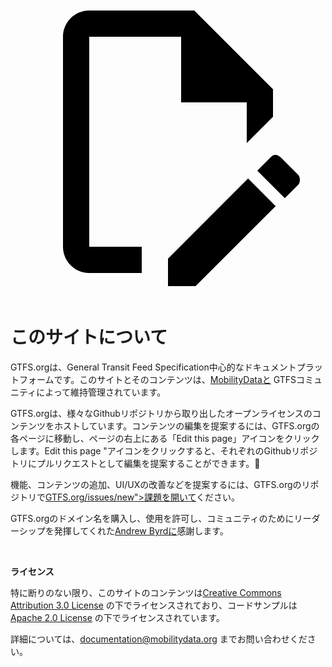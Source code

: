 <a class="pencil-link" href="https://github.com/MobilityData/gtfs.org/edit/main/docs/about.md" title="Edit this page" target="_blank">
    <svg class="pencil" xmlns="http://www.w3.org/2000/svg" viewBox="0 0 24 24"><path d="M10 20H6V4h7v5h5v3.1l2-2V8l-6-6H6c-1.1 0-2 .9-2 2v16c0 1.1.9 2 2 2h4v-2m10.2-7c.1 0 .3.1.4.2l1.3 1.3c.2.2.2.6 0 .8l-1 1-2.1-2.1 1-1c.1-.1.2-.2.4-.2m0 3.9L14.1 23H12v-2.1l6.1-6.1 2.1 2.1Z"></path></svg>
  </a>

<style>
  .md-nav .md-nav--secondary {
      display: none !important;
    }
</style>

# このサイトについて

GTFS.orgは、General Transit Feed Specification中心的なドキュメントプラットフォームです。このサイトとそのコンテンツは、[MobilityDataと](https://mobilitydata.org/) GTFSコミュニティによって維持管理されています。

GTFS.orgは、様々なGithubリポジトリから取り出したオープンライセンスのコンテンツをホストしています。コンテンツの編集を提案するには、GTFS.orgの各ページに移動し、ページの右上にある「Edit this page」アイコンをクリックします。Edit this page "アイコンをクリックすると、それぞれのGithubリポジトリにプルリクエストとして編集を提案することができます。📝

機能、コンテンツの追加、UI/UXの改善などを提案するには、GTFS.orgのリポジトリで[GTFS.org/issues/new">課題を開いて](<https://github.com/MobilityData/\<glossary variable=>)ください。

GTFS.orgのドメイン名を購入し、使用を許可し、コミュニティのためにリーダーシップを発揮してくれた[Andrew Byrdに](https://www.linkedin.com/in/byrdandrew)感謝します。

<br/>

**ライセンス**

特に断りのない限り、このサイトのコンテンツは[Creative Commons Attribution 3.0 License](https://creativecommons.org/licenses/by/3.0/) の下でライセンスされており、コードサンプルは[Apache 2.0 License](https://www.apache.org/licenses/LICENSE-2.0) の下でライセンスされています。

詳細については、<documentation@mobilitydata.org> までお問い合わせください。
